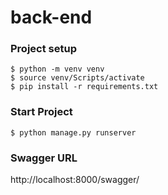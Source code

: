 # back-end

### Project setup

```shell
$ python -m venv venv
$ source venv/Scripts/activate
$ pip install -r requirements.txt
```

### Start Project
```shell
$ python manage.py runserver
```

### Swagger URL

http://localhost:8000/swagger/